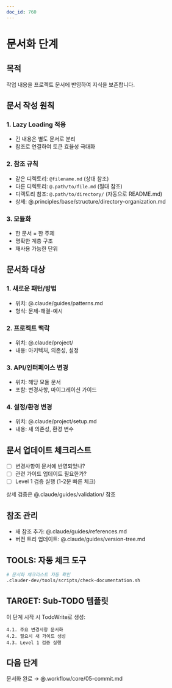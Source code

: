 ```yaml
---
doc_id: 760
---
```


# 문서화 단계

## 목적
작업 내용을 프로젝트 문서에 반영하여 지식을 보존합니다.

## 문서 작성 원칙

### 1. Lazy Loading 적용
- 긴 내용은 별도 문서로 분리
- 참조로 연결하여 토큰 효율성 극대화

### 2. 참조 규칙
- 같은 디렉토리: `@filename.md` (상대 참조)
- 다른 디렉토리: `@.path/to/file.md` (절대 참조)
- 디렉토리 참조: `@.path/to/directory/` (자동으로 README.md)
- 상세: @.principles/base/structure/directory-organization.md

### 3. 모듈화
- 한 문서 = 한 주제
- 명확한 계층 구조
- 재사용 가능한 단위

## 문서화 대상

### 1. 새로운 패턴/방법
- 위치: @.claude/guides/patterns.md
- 형식: 문제-해결-예시

### 2. 프로젝트 맥락
- 위치: @.claude/project/
- 내용: 아키텍처, 의존성, 설정

### 3. API/인터페이스 변경
- 위치: 해당 모듈 문서
- 포함: 변경사항, 마이그레이션 가이드

### 4. 설정/환경 변경
- 위치: @.claude/project/setup.md
- 내용: 새 의존성, 환경 변수

## 문서 업데이트 체크리스트
- [ ] 변경사항이 문서에 반영되었나?
- [ ] 관련 가이드 업데이트 필요한가?
- [ ] Level 1 검증 실행 (1-2분 빠른 체크)

상세 검증은 @.claude/guides/validation/ 참조

## 참조 관리
- 새 참조 추가: @.claude/guides/references.md
- 버전 트리 업데이트: @.claude/guides/version-tree.md

## TOOLS: 자동 체크 도구
```bash
# 문서화 체크리스트 자동 확인
.clauder-dev/tools/scripts/check-documentation.sh
```

## TARGET: Sub-TODO 템플릿

이 단계 시작 시 TodoWrite로 생성:
```
4.1. 주요 변경사항 문서화
4.2. 필요시 새 가이드 생성
4.3. Level 1 검증 실행
```

## 다음 단계
문서화 완료 → @.workflow/core/05-commit.md